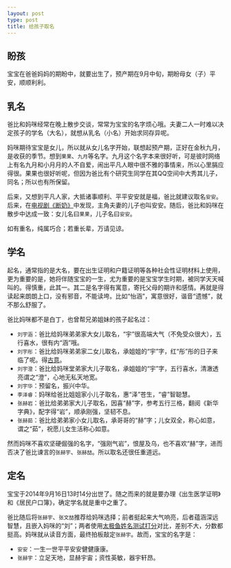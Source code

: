 ```yaml
---
layout: post
type: post
title: 给孩子取名
---
```


## 盼孩

宝宝在爸爸妈妈的期盼中，就要出生了，预产期在9月中旬，期盼母女（子）平安，顺顺利利。

## 乳名

爸比和妈咪经常在晚上散步交谈，常常为宝宝的名字烦心哦。夫妻二人一时难以决定孩子的学名（大名），就想从乳名（小名）开始求同存异呢。

妈咪期待宝宝是女儿，所以就从女儿名字开始，联想起预产期，正好在金秋九月，是收获的季节。想到`果果`、`九月`等名字。九月这个名字本来很好听，可是彼时网络上有名九月和小月月的人不自爱，闹出平凡人眼中很不雅的事情来，所以心里膈应得很。果果也很好听呢，但因为爸比有个研究生同学在其QQ空间中大秀其儿子，同名；所以也有所保留。

后来，又想到平凡人家，大抵诸事顺利、平平安安就是福，爸比就建议取名`安安`。后来，在[电视剧《断奶》](http://baike.baidu.com/subview/1115461/8436318.htm)中发现，主角夫妻的儿子也叫安安。随后，爸比和妈咪在散步中达成一致：女儿名曰`果果`，儿子名曰`安安`。

如有重名，纯属巧合；若重长辈，万请见谅。

## 学名

起名，通常指的是大名，要在出生证明和户籍证明等各种社会性证明材料上使用，更为重要的是，她将伴随宝宝的一生，尤为重要的是宝宝学生时期，被同学天天喊叫的。得慎重，此其一。其二是名字得有寓意，寄托父母的期许和感情。再就是得读起来朗朗上口，没有邪音，不能读垮。比如“怡涵”，寓意很好，谐音“遗憾”，就不那么舒服了。

爸比妈咪都不是白丁，也曾帮兄弟姐妹的孩子起名过：

* `刘宇涵`：爸比给妈咪弟弟家大女儿取名，“宇”很高端大气（不免受众很大），五行喜水，很有内“涵”哦。
* `刘宇彤`：爸比给妈咪弟弟家二女儿取名，承姐姐的“宇”字，红“彤”彤的日子来临了呢。得[古意](http://baike.baidu.com/view/367774.htm)。
* `刘宇澄`：爸比给妈咪堂弟家大儿子取名，承姐姐的“宇”字，五行喜水，清澈透亮谓之“澄”，心地无私天地宽。
* `刘宇华`：预留名，振兴中华。
* `李泽睿`：妈咪给爸比姐姐家小儿子取名，惠“泽”苍生，“睿”智聪慧。
* `张赫岩`：爸比给弟弟家大儿子取名，因喜“赫”字，参考五行三格，翻阅《新华字典》，配字得“岩”，顺承刚强，坚韧不息。
* `张赫茹`：爸比给弟弟家小女儿取名，承哥哥的“赫”字；儿女双全，称心如意，谓之“茹”，祝愿儿女生活称心如意。

然而妈咪不喜欢坚硬倔强的名字，“强刚气岩”，恨屋及乌，也不喜欢“赫”字，进而否决了爸比谏言的`张赫宇`、`张赫喆`。所以取名还很任重道远。

## 定名

宝宝于2014年9月16日13时14分出世了。随之而来的就是要办理《出生医学证明》和《居民户口簿》，确定学名就是重中之重了。

爸比随后将`张赫宇`、`张文喆`推荐给妈咪选择；前者挺起来大气响亮，后者蕴涵深远智慧，且嵌入妈咪的“刘”；两者使用[太极鱼姓名测试打分](http://ceming.taijiyu.net/)对比，差别不大，分数都挺高。妈咪就从读音方面，最终拍板敲定`张赫宇`。故而，宝宝的名字是：

* `安安`：一生一世平平安安健健康康。
* `张赫宇`：立足天地，显赫宇宙；资性英敏，器宇轩昂。

